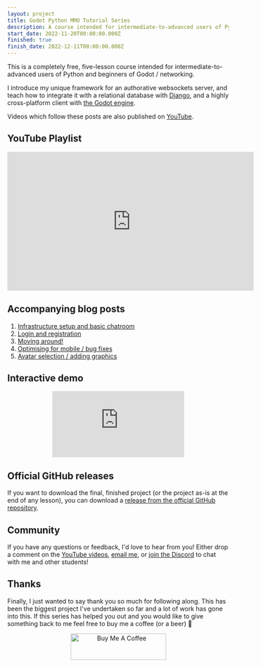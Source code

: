 ```yaml
---
layout: project
title: Godot Python MMO Tutorial Series
description: A course intended for intermediate-to-advanced users of Python and beginners of Godot / networking. This five-lesson course introduces my unique framework for an authorative websockets server, and shows how to create a highly cross-platform client with the Godot engine. Videos which follow these posts are also published on YouTube.
start_date: 2022-11-20T00:00:00.000Z
finished: true
finish_date: 2022-12-11T00:00:00.000Z
---
```

This is a completely free, five-lesson course intended for intermediate-to-advanced users of Python and beginners of Godot / networking. 

I introduce my unique framework for an authorative websockets server, and teach how to integrate it with a relational database with [Django](https://www.djangoproject.com/), and a highly cross-platform client with [the Godot engine](https://godotengine.org/). 

Videos which follow these posts are also published on [YouTube](https://www.youtube.com/embed/videoseries?list=PLA1tuaTAYPbHz8PvTWpFYGag0L6AdYgLH).

## YouTube Playlist
<iframe width="560" height="315" src="https://www.youtube.com/embed/videoseries?list=PLA1tuaTAYPbHz8PvTWpFYGag0L6AdYgLH" title="YouTube video player" frameborder="0" allow="accelerometer; autoplay; clipboard-write; encrypted-media; gyroscope; picture-in-picture" allowfullscreen></iframe>

## Accompanying blog posts
1. [Infrastructure setup and basic chatroom](/2022/11/20/godot-python-mmo-part-1.html)
1. [Login and registration](/2022/11/21/godot-python-mmo-part-2.html)
1. [Moving around!](/2022/11/22/godot-python-mmo-part-3.html)
1. [Optimising for mobile / bug fixes](/2022/12/02/godot-python-mmo-part-4.html)
1. [Avatar selection / adding graphics](/2022/12/10/godot-python-mmo-part-5.html)

## Interactive demo
<center>
<div class="container">
<iframe frameborder="0" src="https://tristanbatchler.github.io/" class="responsive-iframe"><a href="https://tristanbatchler.itch.io/godot-python-mmo-tech-demo">Play the Godot Python MMO!</a></iframe>
</div>
</center>

## Official GitHub releases
If you want to download the final, finished project (or the project as-is at the end of any lesson), you can download a [release from the official GitHub repository](https://github.com/tristanbatchler/official-godot-python-mmo/releases). 

## Community
If you have any questions or feedback, I'd love to hear from you! Either drop a comment on the [YouTube videos](https://www.youtube.com/embed/videoseries?list=PLA1tuaTAYPbHz8PvTWpFYGag0L6AdYgLH), [email me](mailto:info@tbat.me), or [join the Discord](https://discord.gg/tzUpXtTPRd) to chat with me and other students!

## Thanks
Finally, I just wanted to say thank you so much for following along. This has been the biggest project I've undertaken so far and a lot of work has gone into this. If this series has helped you out and you would like to give something back to me feel free to buy me a coffee (or a beer) 🙂
<center><a href="https://www.buymeacoffee.com/tristanbatchler" target="_blank"><img src="https://cdn.buymeacoffee.com/buttons/v2/default-green.png" alt="Buy Me A Coffee" style="height: 60px !important;width: 217px !important;" ></a></center>